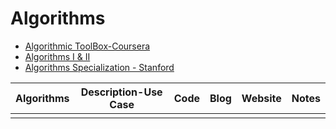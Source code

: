# Algorithms

- [Algorithmic ToolBox-Coursera]()
- [Algorithms I & II]()
- [Algorithms Specialization - Stanford]()


| Algorithms |  Description-Use Case | Code | Blog | Website | Notes |
|--------|-------------|-----|--------|----------|-----|
| |
